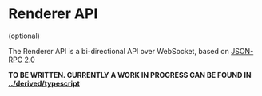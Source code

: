 # Renderer API

(optional)


The Renderer API is a bi-directional API over WebSocket, based on [JSON-RPC 2.0](https://www.jsonrpc.org/specification)


**TO BE WRITTEN. CURRENTLY A WORK IN PROGRESS CAN BE FOUND IN [../derived/typescript](../derived/typescript/README.md)**
